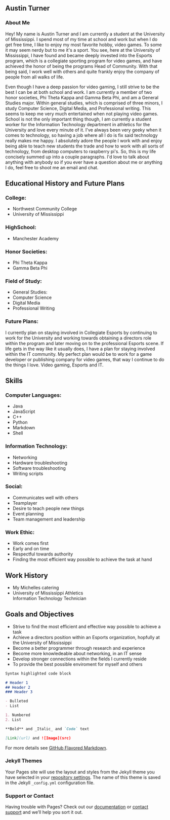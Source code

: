 ## Austin Turner

### About Me

Hey!
My name is Austin Turner and I am currently a student at the University of Mississippi. I spend most of my time at school and work but when I do get free time, I like to enjoy my most favorite hobby, video games. To some it may seem nerdy but to me it's a sport. You see, here at the University of Mississippi, I have found and became deeply invested into the Esports program, which is a collegiate sporting program for video games, and have achieved the honor of being the programs Head of Community. With that being said, I work well with others and quite frankly enjoy the company of people from all walks of life.

Even though I have a deep passion for video gaming, I still strive to be the best I can be at both school and work. I am currently a member of two honor societies, Phi Theta Kappa and Gamma Beta Phi, and am a General Studies major. Within general studies, which is comprised of three minors, I study Computer Science, Digital Media, and Professional writing. This seems to keep me very much entertained when not playing video games. School is not the only important thing though, I am currently a student worker for the Information Technology department in athletics for the University and love every minute of it. I've always been very geeky when it comes to technology, so having a job where all I do is fix said technology really makes me happy. I absolutely adore the people I work with and enjoy being able to teach new students the trade and how to work with all sorts of technology, from desktop computers to raspberry pi's. So, this is my life concisely summed up into a couple paragraphs. I'd love to talk about anything with anybody so if you ever have a question about me or anything I do, feel free to shoot me an email and chat.

Educational History and Future Plans                                              
-----------------------------------------

### College:                             
 - Northwest Community College           
 - University of Mississippi
 
### HighSchool:                         
 - Manchester Academy                    
 
### Honor Societies:                    
 - Phi Theta Kappa                       
 - Gamma Beta Phi                        
 
### Field of Study:                     
 - General Studies:                      
 - Computer Science                      
 - Digital Media                         
 - Professional Writing                  
 
### Future Plans:                       
 I currently plan on staying involved 
 in Collegiate Esports by continuing 
 to work for the University and 
 working towards obtaining a directors 
 role within the program and later 
 moving on to the professional Esports 
 scene. If life gets in the way like it usually
 does, I have a plan for staying involved
 within the IT community. My perfect plan
 would be to work for a game developer or
 publishing company for video games,
 that way I continue to do the things
 I love. Video gaming, Esports and IT.
 
 Skills 
-----------------------------------------

### Computer Languages:
  - Java
  - JavaScript
  - C++
  - Python
  - Markdown
  - Shell
  
### Information Technology:
 - Networking
 - Hardware troubleshooting
 - Software troubleshooting
 - Writing scripts
 
### Social:
 - Communicates well with others
 - Teamplayer
 - Desire to teach people new things
 - Event planning
 - Team management and leadership
 
### Work Ethic:
 - Work comes first
 - Early and on time
 - Respectful towards authority
 - Finding the most efficient
   way possible to achieve the
   task at hand
                                         
  Work History                            
-----------------------------------------

 - My Michelles catering                 
 - University of Mississippi Athletics   
   Information Technology Technician     
                                         
 Goals and Objectives
-----------------------------------------

- Strive to find the most efficient and
  effective way possible to achieve a
  task
- Achieve a directors position within
  an Esports organization, hopfully at
  the University of Mississippi
- Become a better programmer through
  research and experience
- Become more knowledeable about
  networking, in an IT sense
- Develop stronger connections within
  the fields I currently reside
- To provide the best possible enviroment
  for myself and others




```markdown
Syntax highlighted code block

# Header 1
## Header 2
### Header 3

- Bulleted
- List

1. Numbered
2. List

**Bold** and _Italic_ and `Code` text

[Link](url) and ![Image](src)
```

For more details see [GitHub Flavored Markdown](https://guides.github.com/features/mastering-markdown/).

### Jekyll Themes

Your Pages site will use the layout and styles from the Jekyll theme you have selected in your [repository settings](https://github.com/UMPrince/WritWebsite/settings). The name of this theme is saved in the Jekyll `_config.yml` configuration file.

### Support or Contact

Having trouble with Pages? Check out our [documentation](https://help.github.com/categories/github-pages-basics/) or [contact support](https://github.com/contact) and we’ll help you sort it out.
